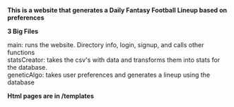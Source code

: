 <b>This is a website that generates a Daily Fantasy Football Lineup based on preferences</b>

<b>3 Big Files</b>

main: runs the website. Directory info, login, signup, and calls other functions
<br>
statsCreator: takes the csv's with data and transforms them into stats for the database.
<br>
geneticAlgo: takes user preferences and generates a lineup using the database

<b>Html pages are in /templates</b>

